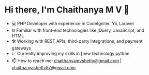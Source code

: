 # Hi there, I'm Chaithanya M V 👋

- 💻 PHP Developer with experience in CodeIgniter, Yii, Laravel
- 🌐 Familiar with front-end technologies like jQuery, JavaScript, and HTML
- 🛠️ Working with REST APIs, third-party integrations, and payment gateways
- 📈 Currently improving my skills in [new technology python 
- 📫 How to reach me: chaithanyamvshetty@gmail.com | chaithanyashetty57@gmail.com
